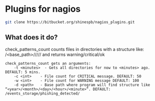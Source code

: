 Plugins for nagios
============



```bash
git clone https://bitbucket.org/shinespb/nagios_plugins.git
```

## What does it do?

check_patterns_count counts files in directories with a structure like: 
/<base_path>/<year>/<month>/<day>/<hour>/<minute>
and returns warning/critical/ok

```
check_patterns_count gets an arguments:
	-t <minutes>  - Gets all directories for now to <minutes> ago. DEFAULT: 5 mins.
	-c <int>	- File count for CRITICAL message. DEFAULT: 50
	-w <int>	- File count for WARNING message DEFAULT: 100
	-d <path>	- Base path where program will find structure like “<year>/<month>/<day>/<hour>/<minute>”. DEFAULT: /events_storage/phishing_detected/
```
